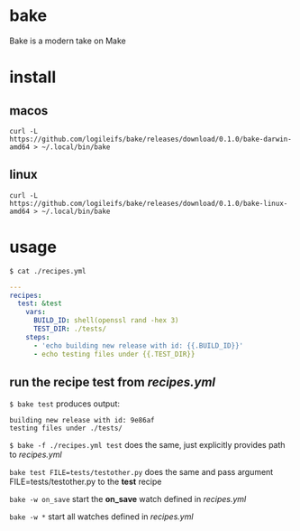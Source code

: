# bake
Bake is a modern take on Make

# install
## macos
`curl -L https://github.com/logileifs/bake/releases/download/0.1.0/bake-darwin-amd64 > ~/.local/bin/bake`
## linux
`curl -L https://github.com/logileifs/bake/releases/download/0.1.0/bake-linux-amd64 > ~/.local/bin/bake`

# usage
`$ cat ./recipes.yml`
```yaml
---
recipes:
  test: &test
    vars:
      BUILD_ID: shell(openssl rand -hex 3)
      TEST_DIR: ./tests/
    steps:
      - 'echo building new release with id: {{.BUILD_ID}}'
      - echo testing files under {{.TEST_DIR}}
```
## run the recipe **test** from *recipes.yml*
`$ bake test`
produces output:
```
building new release with id: 9e86af
testing files under ./tests/
```

`$ bake -f ./recipes.yml test`
does the same, just explicitly provides path to *recipes.yml*

`bake test FILE=tests/testother.py`
does the same and pass argument FILE=tests/testother.py to the **test** recipe

`bake -w on_save`
start the **on_save** watch defined in *recipes.yml*

`bake -w *`
start all watches defined in *recipes.yml*